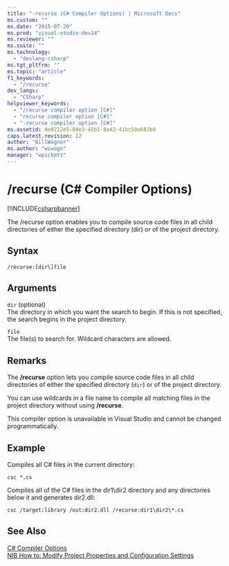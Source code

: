 ```yaml
---
title: "-recurse (C# Compiler Options) | Microsoft Docs"
ms.custom: ""
ms.date: "2015-07-20"
ms.prod: "visual-studio-dev14"
ms.reviewer: ""
ms.suite: ""
ms.technology: 
  - "devlang-csharp"
ms.tgt_pltfrm: ""
ms.topic: "article"
f1_keywords: 
  - "/recurse"
dev_langs: 
  - "CSharp"
helpviewer_keywords: 
  - "/recurse compiler option [C#]"
  - "recurse compiler option [C#]"
  - "-recurse compiler option [C#]"
ms.assetid: 4e8212e5-04e3-45b1-8a42-41bc50e683b0
caps.latest.revision: 12
author: "BillWagner"
ms.author: "wiwagn"
manager: "wpickett"
---
```

# /recurse (C# Compiler Options)
[!INCLUDE[csharpbanner](../../../includes/csharpbanner.md)]

The /recurse option enables you to compile source code files in all child directories of either the specified directory (dir) or of the project directory.  
  
## Syntax  
  
```  
/recurse:[dir\]file  
```  
  
## Arguments  
 `dir` (optional)  
 The directory in which you want the search to begin. If this is not specified, the search begins in the project directory.  
  
 `file`  
 The file(s) to search for. Wildcard characters are allowed.  
  
## Remarks  
 The **/recurse** option lets you compile source code files in all child directories of either the specified directory (`dir`) or of the project directory.  
  
 You can use wildcards in a file name to compile all matching files in the project directory without using **/recurse**.  
  
 This compiler option is unavailable in Visual Studio and cannot be changed programmatically.  
  
## Example  
 Compiles all C# files in the current directory:  
  
```  
csc *.cs  
```  
  
 Compiles all of the C# files in the dir1\dir2 directory and any directories below it and generates dir2.dll:  
  
```  
csc /target:library /out:dir2.dll /recurse:dir1\dir2\*.cs  
```  
  
## See Also  
 [C# Compiler Options](../../../csharp/language-reference/compiler-options/index.md)   
 [NIB How to: Modify Project Properties and Configuration Settings](http://msdn.microsoft.com/en-us/e7184bc5-2f2b-4b4f-aa9a-3ecfcbc48b67)